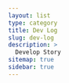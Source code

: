 ```yaml
---
layout: list
type: category
title: Dev Log
slug: dev-log
description: >
  Develop Story
sitemap: true
sidebar: true
---
```

